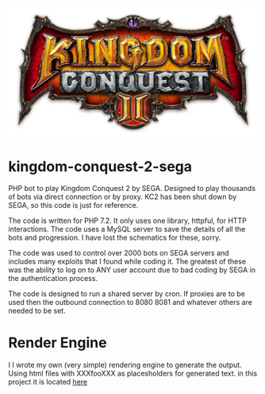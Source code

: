 ![KC2](https://github.com/Trip69/kingdom-conquest-2-sega/blob/main/source/interface/images/kc2.jpg?raw=true)
# kingdom-conquest-2-sega
PHP bot to play Kingdom Conquest 2 by SEGA. Designed to play thousands of bots via direct connection or by proxy. KC2 has been shut down by SEGA, so this code is just for reference.

The code is written for PHP 7.2. It only uses one library, httpful, for HTTP interactions.
The code uses a MySQL server to save the details of all the bots and progression. I have lost the schematics for these, sorry.

The code was used to control over 2000 bots on SEGA servers and includes many exploits that I found while coding it. The greatest of these was the ability to log on to ANY user account due to bad coding by SEGA in the authentication process.

 The code is designed to run a shared server by cron. If proxies are to be used then the outbound connection to 8080 8081 and  whatever others are needed to be set.
 
 # Render Engine
 
 I I wrote my own (very simple) rendering engine to generate the output. Using html files with XXXfooXXX as placesholders for generated text.
 in this project it is located [here](source/interface/include/template.php)
